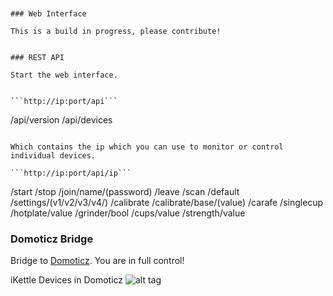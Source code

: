 
```


### Web Interface

This is a build in progress, please contribute!


### REST API

Start the web interface.


```http://ip:port/api```

```
/api/version
/api/devices
```

Which contains the ip which you can use to monitor or control individual devices.

```http://ip:port/api/ip```

```
/start
/stop
/join/name/(password)
/leave
/scan
/default
/settings/(v1/v2/v3/v4/)
/calibrate
/calibrate/base/(value)
/carafe
/singlecup
/hotplate/value
/grinder/bool
/cups/value
/strength/value

### Domoticz Bridge

Bridge to [Domoticz](http://domoticz.com). You are in full control!


iKettle Devices in Domoticz
![alt tag](https://raw.githubusercontent.com/Tristan79/iBrew/master/help/Domoticz.png)
   
```
